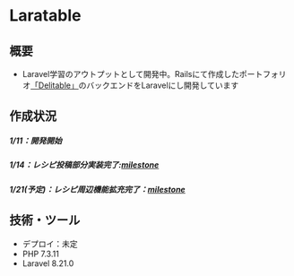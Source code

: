 # Laratable

## 概要
- Laravel学習のアウトプットとして開発中。Railsにて作成したポートフォリオ[「Delitable」](https://github.com/OnoS07/Delitable)のバックエンドをLaravelにし開発しています


## 作成状況
##### 1/11：開発開始 
##### 1/14：レシピ投稿部分実装完了:[milestone](https://github.com/OnoS07/Laratable/milestone/1)
##### 1/21(予定)：レシピ周辺機能拡充完了：[milestone](https://github.com/OnoS07/Laratable/milestone/2)

## 技術・ツール
- デプロイ：未定
- PHP 7.3.11
- Laravel 8.21.0